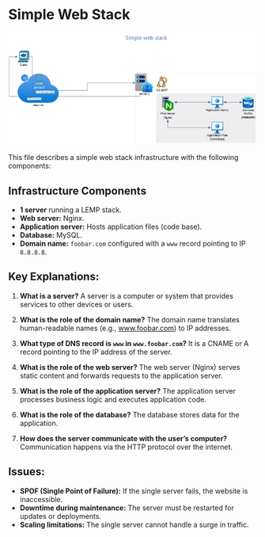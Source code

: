 # Simple Web Stack

![Simple Web Stack](./diagrams/0-simple_web_stack.png)

This file describes a simple web stack infrastructure with the following components:

## Infrastructure Components
- **1 server** running a LEMP stack.
- **Web server:** Nginx.
- **Application server:** Hosts application files (code base).
- **Database:** MySQL.
- **Domain name:** `foobar.com` configured with a `www` record pointing to IP `8.8.8.8`.

## Key Explanations:
1. **What is a server?**
   A server is a computer or system that provides services to other devices or users.

2. **What is the role of the domain name?**
   The domain name translates human-readable names (e.g., www.foobar.com) to IP addresses.

3. **What type of DNS record is `www` in `www.foobar.com`?**
   It is a CNAME or A record pointing to the IP address of the server.

4. **What is the role of the web server?**
   The web server (Nginx) serves static content and forwards requests to the application server.

5. **What is the role of the application server?**
   The application server processes business logic and executes application code.

6. **What is the role of the database?**
   The database stores data for the application.

7. **How does the server communicate with the user’s computer?**
   Communication happens via the HTTP protocol over the internet.

## Issues:
- **SPOF (Single Point of Failure):** If the single server fails, the website is inaccessible.
- **Downtime during maintenance:** The server must be restarted for updates or deployments.
- **Scaling limitations:** The single server cannot handle a surge in traffic.

